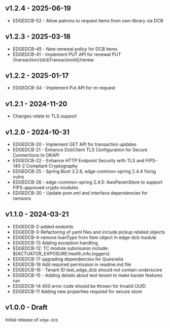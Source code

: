 ## v1.2.4 - 2025-06-19

* EDGEDCB-52 - Allow patrons to request items from own library via DCB

## v1.2.3 - 2025-03-18

* EDGEDCB-45 - New renewal policy for DCB items
* EDGEDCB-41 - Implement PUT API for renewal PUT /transaction/{dcbTransactionId}/renew

## v1.2.2 - 2025-01-17

* EDGEDCB-34 - Implement Put API for re-request

## v1.2.1 - 2024-11-20

* Changes relate to TLS support

## v1.2.0 - 2024-10-31

* EDGEDCB-20 - Implement GET API for transaction updates
* EDGEDCB-21 - Enhance DcbClient TLS Configuration for Secure Connections to OKAPI
* EDGEDCB-22 - Enhance HTTP Endpoint Security with TLS and FIPS-140-2 Compliant Cryptography
* EDGEDCB-25 - Spring Boot 3.2.6, edge-common-spring 2.4.4 fixing vulns
* EDGEDCB-26 - edge-common-spring 2.4.5: AwsParamStore to support FIPS-approved crypto modules
* EDGEDCB-30 - Update pom.xml and interface dependencies for ramsons

## v1.1.0 - 2024-03-21

* EDGEDCB-2-added endoints
* EDGEDCB-3-Refactoring of yaml files and include pickup related objects
* EDGEDCB-4-remove loanType from Item object in edge-dcb module
* EDGEDCB-13 Adding exception handling
* EDGEDCB-12: TC module submission include: ${ACTUATOR_EXPOSURE:health,info,loggers}
* EDGEDCB-17 upgrading dependencies for Quesnelia 
* EDGEDCB-19 Add required permission in readme.md file
* EDGEDCB-16 - Tenant ID test_edge_dcb should not contain underscore
* EDGEDCB-15 - Adding details about test tenant to make karate features run
* EDGEDCB-14 400 error code should be thrown for Invalid UUID
* EDGEDCB-11 Adding new properties required for secure store

## v1.0.0 - Draft
Initial release of `edge-dcb`

